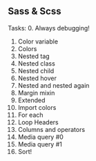 ## Sass & Scss

Tasks:
0. Always debugging!
1. Color variable
2. Colors
3. Nested tag
4. Nested class
5. Nested child
6. Nested hover
7. Nested and nested again
8. Margin mixin
9. Extended
10. Import colors
11. For each
12. Loop Headers
13. Columns and operators
14. Media query #0
15. Media query #1
16. Sort!
